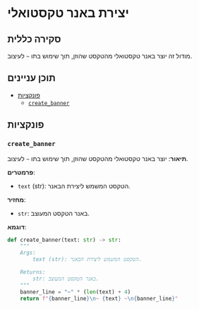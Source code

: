 # יצירת באנר טקסטואלי

## סקירה כללית

מודול זה יוצר באנר טקסטואלי מהטקסט שהוזן, תוך שימוש בתו `~` לעיצוב.

## תוכן עניינים

- [פונקציות](#פונקציות)
    - [`create_banner`](#create_banner)

## פונקציות

### `create_banner`

**תיאור**: יוצר באנר טקסטואלי מהטקסט שהוזן, תוך שימוש בתו `~` לעיצוב.

**פרמטרים**:

- `text` (str): הטקסט המשמש ליצירת הבאנר.

**מחזיר**:

- `str`: באנר הטקסט המעוצב.

**דוגמא**:

```python
def create_banner(text: str) -> str:
    """
    Args:
        text (str): הטקסט המשמש ליצירת הבאנר.

    Returns:
        str: באנר הטקסט המעוצב.
    """
    banner_line = "~" * (len(text) + 4)
    return f"{banner_line}\n~ {text} ~\n{banner_line}"
```